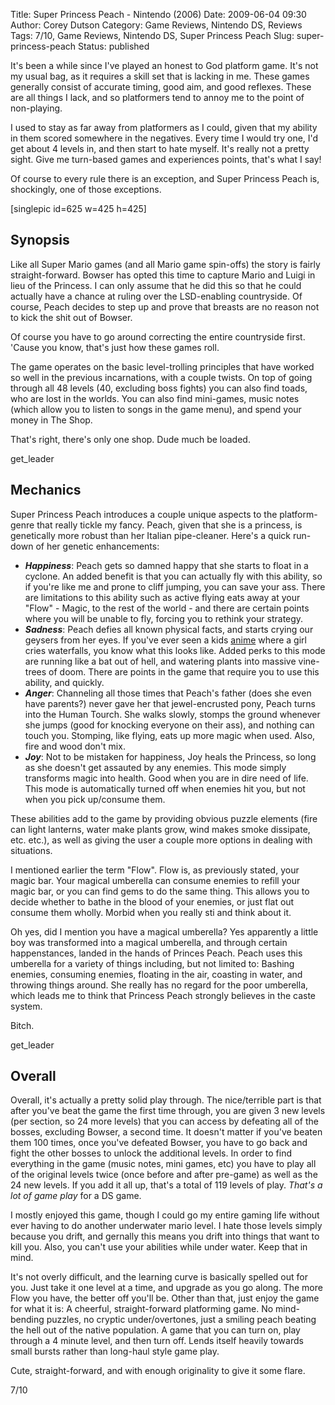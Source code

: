 Title: Super Princess Peach - Nintendo (2006)
Date: 2009-06-04 09:30
Author: Corey Dutson
Category: Game Reviews, Nintendo DS, Reviews
Tags: 7/10, Game Reviews, Nintendo DS, Super Princess Peach
Slug: super-princess-peach
Status: published

It's been a while since I've played an honest to God platform game. It's
not my usual bag, as it requires a skill set that is lacking in me.
These games generally consist of accurate timing, good aim, and good
reflexes. These are all things I lack, and so platformers tend to annoy
me to the point of non-playing.

I used to stay as far away from platformers as I could, given that my
ability in them scored somewhere in the negatives. Every time I would
try one, I'd get about 4 levels in, and then start to hate myself. It's
really not a pretty sight. Give me turn-based games and experiences
points, that's what I say!

Of course to every rule there is an exception, and Super Princess Peach
is, shockingly, one of those exceptions.<!-- PELICAN_END_SUMMARY -->

\[singlepic id=625 w=425 h=425\]

Synopsis
--------

Like all Super Mario games (and all Mario game spin-offs) the story is
fairly straight-forward. Bowser has opted this time to capture Mario and
Luigi in lieu of the Princess. I can only assume that he did this so
that he could actually have a chance at ruling over the LSD-enabling
countryside. Of course, Peach decides to step up and prove that breasts
are no reason not to kick the shit out of Bowser.

Of course you have to go around correcting the entire countryside first.
'Cause you know, that's just how these games roll.

The game operates on the basic level-trolling principles that have
worked so well in the previous incarnations, with a couple twists. On
top of going through all 48 levels (40, excluding boss fights) you can
also find toads, who are lost in the worlds. You can also find
mini-games, music notes (which allow you to listen to songs in the game
menu), and spend your money in The Shop.

That's right, there's only one shop. Dude much be loaded.

get\_leader

Mechanics
---------

Super Princess Peach introduces a couple unique aspects to the
platform-genre that really tickle my fancy. Peach, given that she is a
princess, is genetically more robust than her Italian pipe-cleaner.
Here's a quick run-down of her genetic enhancements:

-   ***Happiness***: Peach gets so damned happy that she starts to float
    in a cyclone. An added benefit is that you can actually fly with
    this ability, so if you're like me and prone to cliff jumping, you
    can save your ass. There are limitations to this ability such as
    active flying eats away at your "Flow" - Magic, to the rest of the
    world - and there are certain points where you will be unable to
    fly, forcing you to rethink your strategy.
-   ***Sadness***: Peach defies all known physical facts, and starts
    crying our geysers from her eyes. If you've ever seen a kids
    [anime](http://en.wikipedia.org/wiki/Anime "Wikipedia: Anime") where
    a girl cries waterfalls, you know what this looks like. Added perks
    to this mode are running like a bat out of hell, and watering plants
    into massive vine-trees of doom. There are points in the game that
    require you to use this ability, and quickly.
-   ***Anger***: Channeling all those times that Peach's father (does
    she even have parents?) never gave her that jewel-encrusted pony,
    Peach turns into the Human Tourch. She walks slowly, stomps the
    ground whenever she jumps (good for knocking everyone on their ass),
    and nothing can touch you. Stomping, like flying, eats up more magic
    when used. Also, fire and wood don't mix.
-   ***Joy***: Not to be mistaken for happiness, Joy heals the Princess,
    so long as she doesn't get assauted by any enemies. This mode simply
    transforms magic into health. Good when you are in dire need
    of life. This mode is automatically turned off when enemies hit you,
    but not when you pick up/consume them.

These abilities add to the game by providing obvious puzzle elements
(fire can light lanterns, water make plants grow, wind makes smoke
dissipate, etc. etc.), as well as giving the user a couple more options
in dealing with situations.

I mentioned earlier the term "Flow". Flow is, as previously stated, your
magic bar. Your magical umberella can consume enemies to refill your
magic bar, or you can find gems to do the same thing. This allows you to
decide whether to bathe in the blood of your enemies, or just flat out
consume them wholly. Morbid when you really sti and think about it.

Oh yes, did I mention you have a magical umberella? Yes apparently a
little boy was transformed into a magical umberella, and through certain
happenstances, landed in the hands of Princes Peach. Peach uses this
umberella for a variety of things including, but not limited to: Bashing
enemies, consuming enemies, floating in the air, coasting in water, and
throwing things around. She really has no regard for the poor umberella,
which leads me to think that Princess Peach strongly believes in the
caste system.

Bitch.

get\_leader

Overall
-------

Overall, it's actually a pretty solid play through. The nice/terrible
part is that after you've beat the game the first time through, you are
given 3 new levels (per section, so 24 more levels) that you can access
by defeating all of the bosses, excluding Bowser, a second time. It
doesn't matter if you've beaten them 100 times, once you've defeated
Bowser, you have to go back and fight the other bosses to unlock the
additional levels. In order to find everything in the game (music notes,
mini games, etc) you have to play all of the original levels twice (once
before and after pre-game) as well as the 24 new levels. If you add it
all up, that's a total of 119 levels of play. *That's a lot of game
play* for a DS game.

I mostly enjoyed this game, though I could go my entire gaming life
without ever having to do another underwater mario level. I hate those
levels simply because you drift, and gernally this means you drift into
things that want to kill you. Also, you can't use your abilities while
under water. Keep that in mind.

It's not overly difficult, and the learning curve is basically spelled
out for you. Just take it one level at a time, and upgrade as you go
along. The more Flow you have, the better off you'll be. Other than
that, just enjoy the game for what it is: A cheerful, straight-forward
platforming game. No mind-bending puzzles, no cryptic under/overtones,
just a smiling peach beating the hell out of the native population. A
game that you can turn on, play through a 4 minute level, and then turn
off. Lends itself heavily towards small bursts rather than long-haul
style game play.

Cute, straight-forward, and with enough originality to give it some
flare.

7/10
